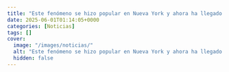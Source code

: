 ```yaml
---
title: "Este fenómeno se hizo popular en Nueva York y ahora ha llegado a Japón - barrios que tienen más chinos que japoneses"
date: 2025-06-01T01:14:05+0000
categories: [Noticias]
tags: []
cover:
  image: "/images/noticias/"
  alt: "Este fenómeno se hizo popular en Nueva York y ahora ha llegado a Japón - barrios que tienen más chinos que japoneses"
  hidden: false
---
```



